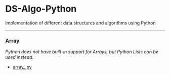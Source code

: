 # DS-Algo-Python
Implementation of different data structures and algorithms using Python

- - -

### Array
*Python does not have built-in support for Arrays, but Python Lists can be used instead.*

- [array_.py](array_.py)